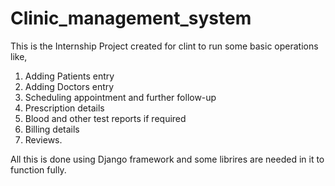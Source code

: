 # Clinic_management_system

This is the Internship Project created for clint to run some basic operations like,
1. Adding Patients entry
2. Adding Doctors entry
3. Scheduling appointment and further follow-up
4. Prescription details
5. Blood and other test reports if required
6. Billing details
7. Reviews.

All this is done using Django framework and some librires are needed in it to function fully.
